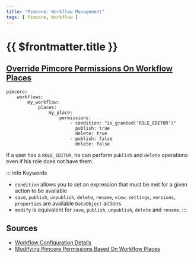 ```yaml
---
title: "Pimcore: Workflow Management"
tags: [ Pimcore, Workflow ]
---
```


# {{ $frontmatter.title }}


## [Override Pimcore Permissions On Workflow Places][places.permissions]

```yaml{6-11}
pimcore:
    workflows:
        my_workflow:
            places:
                my_place:
                    permissions:
                        - condition: "is_granted('ROLE_EDITOR')"
                          publish: true
                          delete: true
                        - publish: false
                          delete: false
```
If a user has a `ROLE_EDITOR`, he can perform `publish` and `delete` operations even if his role does not have them.

::: info Keywords 
+ `condition` allows you to set an expression that must be met for a given action to be available
+ `save`, `publish`, `unpublish`, `delete`, `rename`, `view`, `settings`, `versions`, `properties` are available `DataObject` actions
+ `modify` is equivalent for `save`, `publish`, `unpublish`, `delete` and `rename`.
:::

## Sources

+ [Workflow Configuration Details][workflow.details]
+ [Modifying Pimcore Permissions Based On Workflow Places][places.permissions]

[workflow.details]: https://pimcore.com/docs/platform/Pimcore/Workflow_Management/Configuration_Details/
[places.permissions]: https://pimcore.com/docs/platform/Pimcore/Workflow_Management/Permissions/
